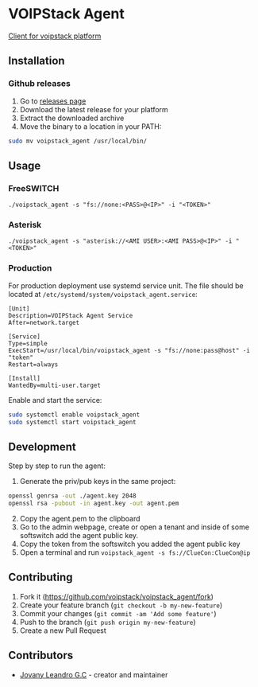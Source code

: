 # VOIPStack Agent

[Client for voipstack platform](https://www.voipstack.io)

## Installation

### Github releases

1. Go to [releases page](https://github.com/voipstack/voipstack_agent/releases)
2. Download the latest release for your platform
3. Extract the downloaded archive
4. Move the binary to a location in your PATH:

```sh
sudo mv voipstack_agent /usr/local/bin/
```

## Usage

### FreeSWITCH

```
./voipstack_agent -s "fs://none:<PASS>@<IP>" -i "<TOKEN>"
```

### Asterisk

```
./voipstack_agent -s "asterisk://<AMI USER>:<AMI PASS>@<IP>" -i "<TOKEN>"
```

### Production

For production deployment use systemd service unit. The file should be located at `/etc/systemd/system/voipstack_agent.service`:

```
[Unit]
Description=VOIPStack Agent Service
After=network.target

[Service]
Type=simple
ExecStart=/usr/local/bin/voipstack_agent -s "fs://none:pass@host" -i "token"
Restart=always

[Install]
WantedBy=multi-user.target
```

Enable and start the service:

```sh
sudo systemctl enable voipstack_agent
sudo systemctl start voipstack_agent
```

## Development

Step by step to run the agent:

1. Generate the priv/pub keys in the same project:

```sh
openssl genrsa -out ./agent.key 2048
openssl rsa -pubout -in agent.key -out agent.pem
```

2. Copy the agent.pem to the clipboard
3. Go to the admin webpage, create or open a tenant and inside of some softswitch add the agent public key.
4. Copy the token from the softswitch you added the agent public key
5. Open a terminal and run `voipstack_agent -s fs://ClueCon:ClueCon@ip`

## Contributing

1. Fork it (<https://github.com/voipstack/voipstack_agent/fork>)
2. Create your feature branch (`git checkout -b my-new-feature`)
3. Commit your changes (`git commit -am 'Add some feature'`)
4. Push to the branch (`git push origin my-new-feature`)
5. Create a new Pull Request

## Contributors

- [Jovany Leandro G.C](https://github.com/voipstack/voipstack_agent) - creator and maintainer
